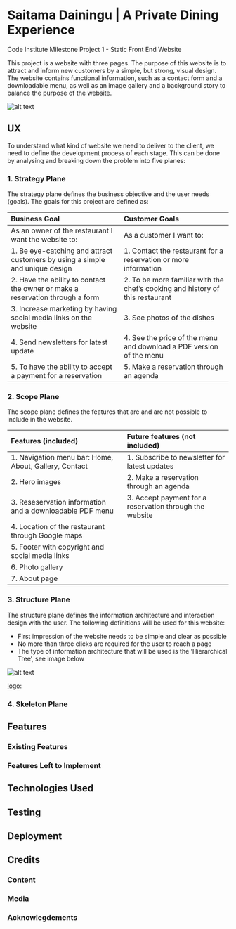 # Saitama Dainingu | A Private Dining Experience
Code Institute Milestone Project 1 - Static Front End Website

This project is a website with three pages. The purpose of this website is to attract and inform new customers by a simple, but strong, visual design. The website contains functional information, such as a contact form and a downloadable menu, as well as an image gallery and a background story to balance the purpose of the website.

![alt text][logo]

[logo]: https://raw.githubusercontent.com/MatthewYong/milestone-project-1/master/readme/images/image-landingpage-device.png

## UX
To understand what kind of website we need to deliver to the client, we need to define the development process of each stage. This can be done by analysing and breaking down the problem into five planes:

### 1. Strategy Plane
The strategy plane defines the business objective and the user needs (goals). The goals for this project are defined as:

| Business Goal | Customer Goals |
| :------------- | :---------- |
|  As an owner of the restaurant I want the website to: | As a customer I want to:  |       
| 1. Be eye-catching and attract customers by using a simple and unique design  | 1. Contact the restaurant for a reservation or more information | 
| 2. Have the ability to contact the owner or make a reservation through a form | 2. To be more familiar with the chef’s cooking and history of this restaurant 
| 3. Increase marketing by having social media links on the website | 3. See photos of the dishes | 
| 4. Send newsletters for latest update | 4. See the price of the menu and download a PDF version of the menu  | 
| 5. To have the ability to accept a payment for a reservation  | 5. Make a reservation through an agenda | 


### 2. Scope Plane
The scope plane defines the features that are and are not possible to include in the website.

| Features (included) | Future features (not included)|
| :------------- | :---------- |
1.	Navigation menu bar: Home, About, Gallery, Contact | 1. Subscribe to newsletter for latest updates
2.	Hero images | 2. Make a reservation through an agenda
3.	Reseservation information and a downloadable PDF menu| 3. Accept payment for a reservation through the website
4.	Location of the restaurant through Google maps | 
5.	Footer with copyright and social media links|  
6.	Photo gallery | 
7.  About page | 


### 3. Structure Plane
The structure plane defines the information architecture and interaction design with the user. The following definitions will be used for this website:
- First impression of the website needs to be simple and clear as possible
- No more than three clicks are required for the user to reach a page
- The type of information architecture that will be used is the ‘Hierarchical Tree’, see image below

![alt text][logo]

[logo]: 


### 4. Skeleton Plane





















## Features


### Existing Features


### Features Left to Implement





## Technologies Used


## Testing




## Deployment





## Credits



### Content



### Media




### Acknowlegdements







